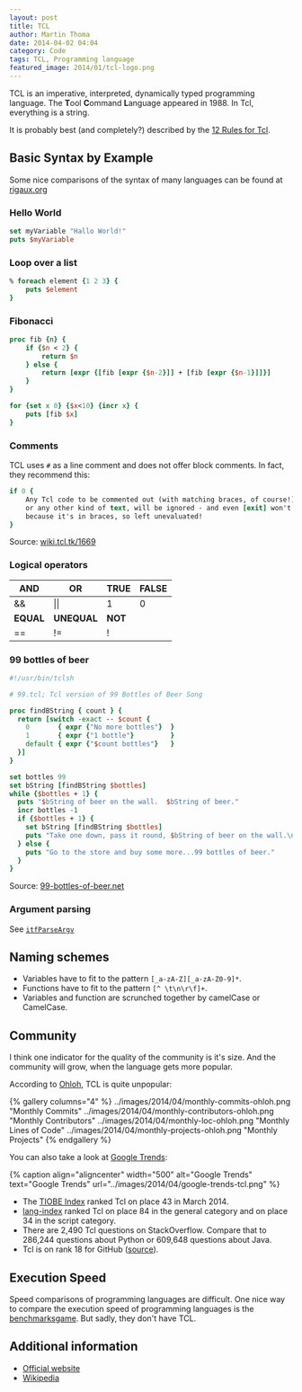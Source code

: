 ```yaml
---
layout: post
title: TCL
author: Martin Thoma
date: 2014-04-02 04:04
category: Code
tags: TCL, Programming language
featured_image: 2014/01/tcl-logo.png
---
```


TCL is an imperative, interpreted, dynamically typed programming language. The
**T**ool **C**ommand **L**anguage appeared in 1988. In Tcl, everything is a string.

It is probably best (and completely?)
described by the [12 Rules for Tcl](../tcl-12-rules.html).

## Basic Syntax by Example

Some nice comparisons of the syntax of many languages can be found at [rigaux.org](http://rigaux.org/language-study/syntax-across-languages.html)

### Hello World

```tcl
set myVariable "Hallo World!"
puts $myVariable
```

### Loop over a list
```tcl
% foreach element {1 2 3} {
    puts $element
}
```

### Fibonacci

```tcl
proc fib {n} {
    if {$n < 2} {
        return $n
    } else {
        return [expr {[fib [expr {$n-2}]] + [fib [expr {$n-1}]]}]
    }
}

for {set x 0} {$x<10} {incr x} {
    puts [fib $x]
}
```

### Comments

TCL uses `#` as a line comment and does not offer block comments. In fact, they
recommend this:

```tcl
if 0 {
    Any Tcl code to be commented out (with matching braces, of course!)
    or any other kind of text, will be ignored - and even [exit] won't fire
    because it's in braces, so left unevaluated!
}
```

Source: [wiki.tcl.tk/1669](http://wiki.tcl.tk/1669)

### Logical operators


| AND   | OR           | TRUE | FALSE |
|-------|--------------|------|-------|
| &&    | &#124;&#124; |   1  |     0 |
| **EQUAL** | **UNEQUAL**      | **NOT**  |       |
|  ==   |    !=        |   !  |       |

### 99 bottles of beer

```tcl
#!/usr/bin/tclsh

# 99.tcl; Tcl version of 99 Bottles of Beer Song

proc findBString { count } {
  return [switch -exact -- $count {
    0       { expr {"No more bottles"}  }
    1       { expr {"1 bottle"}         }
    default { expr {"$count bottles"}   }
  }]
}

set bottles 99
set bString [findBString $bottles]
while {$bottles + 1} {
  puts "$bString of beer on the wall.  $bString of beer."
  incr bottles -1
  if {$bottles + 1} {
    set bString [findBString $bottles]
    puts "Take one down, pass it round, $bString of beer on the wall.\n"
  } else {
    puts "Go to the store and buy some more...99 bottles of beer."
  }
}
```

Source: [99-bottles-of-beer.net](http://99-bottles-of-beer.net/language-tcl-797.html)

### Argument parsing ###
See [`itfParseArgv`](http://www.cs.cmu.edu/~tanja/Lectures/JRTkDoc/OldDoc/interface/parseArgv.html)

## Naming schemes

* Variables have to fit to the pattern `[_a-zA-Z][_a-zA-Z0-9]*`.
* Functions have to fit to the pattern `[^ \t\n\r\f]+`.
* Variables and function are scrunched together by camelCase or CamelCase.

## Community

I think one indicator for the quality of the community is it's size. And the
community will grow, when the language gets more popular.

According to [Ohloh](http://www.ohloh.net/languages/compare), TCL is quite unpopular:

{% gallery columns="4" %}
    ../images/2014/04/monthly-commits-ohloh.png       "Monthly Commits"
    ../images/2014/04/monthly-contributors-ohloh.png  "Monthly Contributors"
    ../images/2014/04/monthly-loc-ohloh.png           "Monthly Lines of Code"
    ../images/2014/04/monthly-projects-ohloh.png      "Monthly Projects"
{% endgallery %}

You can also take a look at [Google Trends](http://www.google.com/trends/):

{% caption align="aligncenter" width="500" alt="Google Trends" text="Google Trends" url="../images/2014/04/google-trends-tcl.png" %}

* The [TIOBE Index](http://www.tiobe.com/index.php/content/paperinfo/tpci/index.html)
ranked Tcl on place 43 in March 2014.
* [lang-index](http://lang-index.sourceforge.net/) ranked Tcl on place 84 in the
  general category and on place 34 in the script category.
* There are 2,490 Tcl questions on StackOverflow. Compare that to 286,244 
  questions about Python or 609,648 questions about Java.
* Tcl is on rank 18 for GitHub ([source](http://adambard.com/blog/top-github-languages-for-2013-so-far/)).

## Execution Speed

Speed comparisons of programming languages are difficult. One nice way to 
compare the execution speed of programming languages is the [benchmarksgame](http://benchmarksgame.alioth.debian.org/). But sadly, they don't have TCL.

## Additional information

* [Official website](http://www.tcl.tk/)
* [Wikipedia](https://en.wikipedia.org/wiki/Tcl)